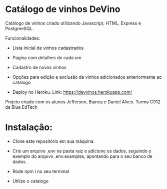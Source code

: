 # Catálogo de vinhos DeVino

Catálogo de vinhos criado utilizando Javascript, HTML, Express e PostgreeSQL. 

Funcionalidades:
 
- Lista inicial de vinhos cadastrados

- Pagina com detalhes de cada um

- Cadastro de novos vinhos

- Opções para edição e exclusão de vinhos adicionados anteriormente ao catalogo

- Deploy no Heroku. Link: https://devvinos.herokuapp.com/

Projeto criado com os alunos Jefferson, Bianca e Daniel Alves. Turma C012 da Blue EdTech


# Instalação:

- Clone este repositório em sua máquina.

- Crie um arquivo .env na pasta raiz e adicione os dados, seguindo o exemplo do arquivo .env.examples, apontando para o seu banco de dados.

- Rode npm i no seu terminal

- Utilize o catalogo


